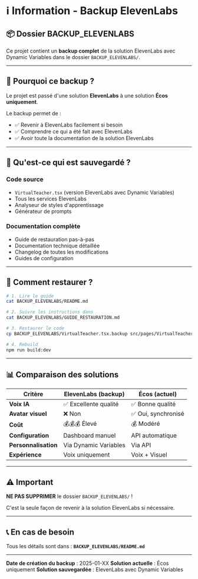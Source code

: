 # ℹ️ Information - Backup ElevenLabs

## 📦 Dossier BACKUP_ELEVENLABS

Ce projet contient un **backup complet** de la solution ElevenLabs avec Dynamic Variables dans le dossier `BACKUP_ELEVENLABS/`.

---

## 🎯 Pourquoi ce backup ?

Le projet est passé d'une solution **ElevenLabs** à une solution **Écos uniquement**.

Le backup permet de :
- ✅ Revenir à ElevenLabs facilement si besoin
- ✅ Comprendre ce qui a été fait avec ElevenLabs
- ✅ Avoir toute la documentation de la solution ElevenLabs

---

## 📁 Qu'est-ce qui est sauvegardé ?

### Code source
- `VirtualTeacher.tsx` (version ElevenLabs avec Dynamic Variables)
- Tous les services ElevenLabs
- Analyseur de styles d'apprentissage
- Générateur de prompts

### Documentation complète
- Guide de restauration pas-à-pas
- Documentation technique détaillée
- Changelog de toutes les modifications
- Guides de configuration

---

## 🔄 Comment restaurer ?

```bash
# 1. Lire le guide
cat BACKUP_ELEVENLABS/README.md

# 2. Suivre les instructions dans
cat BACKUP_ELEVENLABS/GUIDE_RESTAURATION.md

# 3. Restaurer le code
cp BACKUP_ELEVENLABS/VirtualTeacher.tsx.backup src/pages/VirtualTeacher.tsx

# 4. Rebuild
npm run build:dev
```

---

## 📊 Comparaison des solutions

| Critère | ElevenLabs (backup) | Écos (actuel) |
|---------|---------------------|---------------|
| **Voix IA** | ✅ Excellente qualité | ✅ Bonne qualité |
| **Avatar visuel** | ❌ Non | ✅ Oui, synchronisé |
| **Coût** | 💰💰💰 Élevé | 💰 Modéré |
| **Configuration** | Dashboard manuel | API automatique |
| **Personnalisation** | Via Dynamic Variables | Via API |
| **Expérience** | Voix uniquement | Voix + Visuel |

---

## ⚠️ Important

**NE PAS SUPPRIMER** le dossier `BACKUP_ELEVENLABS/` !

C'est la seule façon de revenir à la solution ElevenLabs si nécessaire.

---

## 📞 En cas de besoin

Tous les détails sont dans : **`BACKUP_ELEVENLABS/README.md`**

---

**Date de création du backup** : 2025-01-XX
**Solution actuelle** : Écos uniquement
**Solution sauvegardée** : ElevenLabs avec Dynamic Variables
